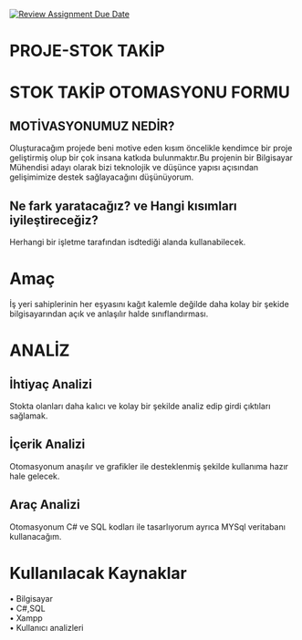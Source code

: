[![Review Assignment Due Date](https://classroom.github.com/assets/deadline-readme-button-24ddc0f5d75046c5622901739e7c5dd533143b0c8e959d652212380cedb1ea36.svg)](https://classroom.github.com/a/uelKf0-p)
# PROJE-STOK TAKİP
# STOK TAKİP OTOMASYONU FORMU
## MOTİVASYONUMUZ  NEDİR?

Oluşturacağım projede beni motive eden kısım öncelikle kendimce bir proje geliştirmiş olup bir çok insana katkıda bulunmaktır.Bu projenin bir Bilgisayar Mühendisi adayı olarak bizi teknolojik ve düşünce yapısı açısından gelişimimize destek sağlayacağını düşünüyorum.

## Ne fark yaratacağız? ve Hangi kısımları iyileştireceğiz? 
Herhangi bir işletme tarafından isdtediği alanda kullanabilecek.
# Amaç 
İş yeri sahiplerinin her eşyasını kağıt kalemle değilde daha kolay bir şekide bilgisayarından açık ve anlaşılır halde sınıflandırması.
# ANALİZ 
## İhtiyaç Analizi
Stokta olanları daha kalıcı ve kolay bir şekilde analiz edip girdi çıktıları sağlamak.
## İçerik Analizi 
Otomasyonum anaşılır ve grafikler ile desteklenmiş şekilde  kullanıma hazır hale gelecek.
## Araç Analizi 
Otomasyonum C# ve SQL kodları ile tasarlıyorum ayrıca MYSql veritabanı kullanacağım.
# Kullanılacak Kaynaklar 
• Bilgisayar </br>
• C#,SQL </br>
• Xampp </br>
• Kullanıcı analizleri </br>
